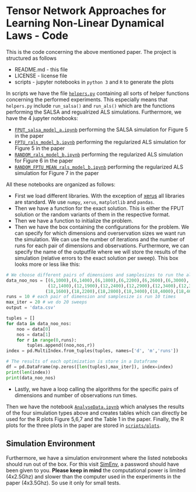 # Tensor Network Approaches for Learning Non-Linear Dynamical Laws - Code
This is the code concerning the above mentioned paper.
The project is structured as follows
- README.md - this file
- LICENSE   - license file
- scripts   - jupyter notebooks in ```python 3``` and ```R``` to generate the plots

In scripts we have the file [```helpers.py```](https://github.com/anonymous-paper-2020/systemrecovery/blob/master/scripts/helpers.py) containing all sorts of helper functions concerning the performed experiments. This especially means that ```helpers.py``` include ```run_salsa()``` and ```run_als()``` which are the functions performing the SALSA and regualrized ALS simulations. Furthermore, we have the 4 jupyter notebooks:
- [```FPUT_salsa_model_a.ipynb```](https://github.com/anonymous-paper-2020/systemrecovery/blob/master/scripts/FPUT_salsa_model_a.ipynb) performing the SALSA simulation for Figure 5 in the paper
- [```FPTU_rals_model_b.ipynb```](https://github.com/anonymous-paper-2020/systemrecovery/blob/master/scripts/FPTU_rals_model_b.ipynb) performing the regularized ALS simulation for Figure 5 in the paper
- [```RANDOM_rals_model_b.ipynb```](https://github.com/anonymous-paper-2020/systemrecovery/blob/master/scripts/RANDOM_rals_model_b.ipynb) performing the regularized ALS simulation for Figure 6 in the paper
- [```RANDOM_FPTU_MEAN_rals_model_b.ipynb```](https://github.com/anonymous-paper-2020/systemrecovery/blob/master/scripts/RANDOM_FPTU_MEAN_rals_model_b.ipynb) performing the regularized ALS simulation for Figure 7 in the paper

All these notebooks are organized as follows:
- First we load different libraries.  With the exception of [xerus](https://libxerus.org) all libraries are standard. We use ```numpy```, ```xerus```, ```matplotlib``` and ```pandas```.
- Then we have a function for the exact solution. This is either the FPUT solution or the random variants of them in the respective format.
- Then we have a function to initialize the problem.
- Then we have the box containing  the configurations for the problem. We can specify for which dimensions and overservation sizes we want run the simulation. We can use the number of iterations and the number of runs for each pair of dimensions and observations. Furthermore, we can specify the name of the outputfile where we will store the results of the simulation (relative errors to the exact solution per sweep). This box looks more or less like this:
```python
# We choose different pairs of dimensions and samplesizes to run the algoirthm for.
data_noo_nos = [(6,1000),(6,1400),(6,1800),(6,2200),(6,2600),(6,3000),(6,3400),(6,3800),\
                (12,1400),(12,1900),(12,2400),(12,2900),(12,3400),(12,3900),(12,4400),(12,4900),\
               (18,1600),(18,2200),(18,2800),(18,3400),(18,4000),(18,4600),(18,5200),(18,5800)]
runs = 10 # each pair of dimension and samplesize is run 10 times
max_iter = 20 # we do 20 sweeps
output = 'data.csv'

tuples = []
for data in data_noo_nos:
    noo = data[0]
    nos = data[1] 
    for r in range(0,runs):
        tuples.append((noo,nos,r))
index = pd.MultiIndex.from_tuples(tuples, names=['d', 'm','runs'])           

# The results of each optimization is store in a Dataframe
df = pd.DataFrame(np.zeros([len(tuples),max_iter]), index=index) 
print(len(index))
print(data_noo_nos)
```
- Lastly, we have a loop calling the algorithms for the specific pairs of dimensions and number of observations run times.

Then we have the notebook [```AnalyseData.ipynb```](https://github.com/anonymous-paper-2020/systemrecovery/blob/master/scripts/AnalyseData.ipynb) which analyses the results of the four simulation types above and creates tables which can directly be used for the R plots Figure 5,6,7 and the Table 1 in the paper. Finally, the R plots for the three plots in the paper are stored in [```scripts/plots```](https://github.com/anonymous-paper-2020/systemrecovery/tree/master/scripts/plots).


## Simulation Environment
Furthermore, we have a simulation environment where the listed notebooks should run out of the box. For this visit [SimEnv](https://anonymous.rotekekse.de), a password should have been given to you. **Please keep in mind** the computational power is limited (4x2.5Ghz) and slower than the computer used in the experiments in the paper (4x3.5Ghz). So use it only for small tests.
